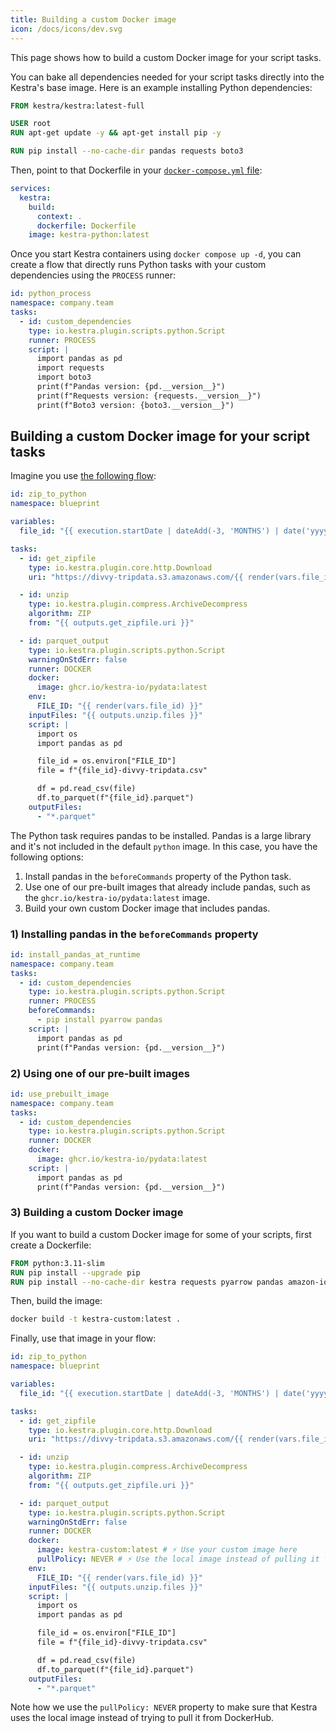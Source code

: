 ```yaml
---
title: Building a custom Docker image
icon: /docs/icons/dev.svg
---
```


This page shows how to build a custom Docker image for your script tasks.

You can bake all dependencies needed for your script tasks directly into the Kestra's base image. Here is an example installing Python dependencies:

```dockerfile
FROM kestra/kestra:latest-full

USER root
RUN apt-get update -y && apt-get install pip -y

RUN pip install --no-cache-dir pandas requests boto3
```

Then, point to that Dockerfile in your [`docker-compose.yml` file](https://github.com/kestra-io/kestra/blob/develop/docker-compose.yml):

```yaml
services:
  kestra:
    build:
      context: .
      dockerfile: Dockerfile
    image: kestra-python:latest
```

Once you start Kestra containers using `docker compose up -d`, you can create a flow that directly runs Python tasks with your custom dependencies using the `PROCESS` runner:

```yaml
id: python_process
namespace: company.team
tasks:
  - id: custom_dependencies
    type: io.kestra.plugin.scripts.python.Script
    runner: PROCESS
    script: |
      import pandas as pd
      import requests
      import boto3
      print(f"Pandas version: {pd.__version__}")
      print(f"Requests version: {requests.__version__}")
      print(f"Boto3 version: {boto3.__version__}")
```

## Building a custom Docker image for your script tasks

Imagine you use [the following flow](/blueprints/208-extract-a-zip-file-decompress-it-and-convert-csv-to-parquet-format-in-python):

```yaml
id: zip_to_python
namespace: blueprint

variables:
  file_id: "{{ execution.startDate | dateAdd(-3, 'MONTHS') | date('yyyyMM') }}"

tasks:
  - id: get_zipfile
    type: io.kestra.plugin.core.http.Download
    uri: "https://divvy-tripdata.s3.amazonaws.com/{{ render(vars.file_id) }}-divvy-tripdata.zip"

  - id: unzip
    type: io.kestra.plugin.compress.ArchiveDecompress
    algorithm: ZIP
    from: "{{ outputs.get_zipfile.uri }}"

  - id: parquet_output
    type: io.kestra.plugin.scripts.python.Script
    warningOnStdErr: false
    runner: DOCKER
    docker:
      image: ghcr.io/kestra-io/pydata:latest
    env:
      FILE_ID: "{{ render(vars.file_id) }}"
    inputFiles: "{{ outputs.unzip.files }}"
    script: |
      import os
      import pandas as pd

      file_id = os.environ["FILE_ID"]
      file = f"{file_id}-divvy-tripdata.csv"

      df = pd.read_csv(file)
      df.to_parquet(f"{file_id}.parquet")
    outputFiles:
      - "*.parquet"
```

The Python task requires pandas to be installed. Pandas is a large library and it's not included in the default `python` image. In this case, you have the following options:
1. Install pandas in the `beforeCommands` property of the Python task.
2. Use one of our pre-built images that already include pandas, such as the `ghcr.io/kestra-io/pydata:latest` image.
3. Build your own custom Docker image that includes pandas.

### 1) Installing pandas in the `beforeCommands` property

```yaml
id: install_pandas_at_runtime
namespace: company.team
tasks:
  - id: custom_dependencies
    type: io.kestra.plugin.scripts.python.Script
    runner: PROCESS
    beforeCommands:
      - pip install pyarrow pandas
    script: |
      import pandas as pd
      print(f"Pandas version: {pd.__version__}")
```

### 2) Using one of our pre-built images

```yaml
id: use_prebuilt_image
namespace: company.team
tasks:
  - id: custom_dependencies
    type: io.kestra.plugin.scripts.python.Script
    runner: DOCKER
    docker:
      image: ghcr.io/kestra-io/pydata:latest
    script: |
      import pandas as pd
      print(f"Pandas version: {pd.__version__}")
```

### 3) Building a custom Docker image

If you want to build a custom Docker image for some of your scripts, first create a Dockerfile:

```dockerfile
FROM python:3.11-slim
RUN pip install --upgrade pip
RUN pip install --no-cache-dir kestra requests pyarrow pandas amazon-ion
```

Then, build the image:

```bash
docker build -t kestra-custom:latest .
```

Finally, use that image in your flow:

```yaml
id: zip_to_python
namespace: blueprint

variables:
  file_id: "{{ execution.startDate | dateAdd(-3, 'MONTHS') | date('yyyyMM') }}"

tasks:
  - id: get_zipfile
    type: io.kestra.plugin.core.http.Download
    uri: "https://divvy-tripdata.s3.amazonaws.com/{{ render(vars.file_id) }}-divvy-tripdata.zip"

  - id: unzip
    type: io.kestra.plugin.compress.ArchiveDecompress
    algorithm: ZIP
    from: "{{ outputs.get_zipfile.uri }}"

  - id: parquet_output
    type: io.kestra.plugin.scripts.python.Script
    warningOnStdErr: false
    runner: DOCKER
    docker:
      image: kestra-custom:latest # ⚡️ Use your custom image here
      pullPolicy: NEVER # ⚡️ Use the local image instead of pulling it from DockerHub
    env:
      FILE_ID: "{{ render(vars.file_id) }}"
    inputFiles: "{{ outputs.unzip.files }}"
    script: |
      import os
      import pandas as pd

      file_id = os.environ["FILE_ID"]
      file = f"{file_id}-divvy-tripdata.csv"

      df = pd.read_csv(file)
      df.to_parquet(f"{file_id}.parquet")
    outputFiles:
      - "*.parquet"
```

Note how we use the `pullPolicy: NEVER` property to make sure that Kestra uses the local image instead of trying to pull it from DockerHub.